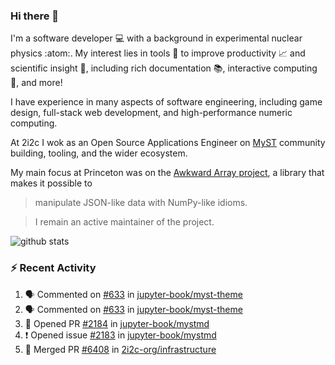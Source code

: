 ### Hi there 👋 

I'm a software developer 💻 with a background in experimental nuclear physics :atom:. My interest lies in tools :wrench: to improve productivity :chart_with_upwards_trend: and scientific insight :telescope:, including rich documentation 📚, interactive computing 🧮, and more! 

I have experience in many aspects of software engineering, including game design, full-stack web development, and high-performance numeric computing. 

At 2i2c I wok as an Open Source Applications Engineer on [MyST](https://github.com/jupyter-book/mystmd) community building, tooling, and the wider ecosystem. 

My main focus at Princeton was on the [Awkward Array project](awkward-array.org/), a library that makes it possible to 
> manipulate JSON-like data with NumPy-like idioms.

> I remain an active maintainer of the project. 

![github stats](https://github-readme-stats.vercel.app/api?username=agoose77&show_icons=true&hide_rank=true&hide_title=true&bg_color=30,e76445,904e95&text_color=efe3ec&icon_color=efe3ec)
<!--
**agoose77/agoose77** is a ✨ _special_ ✨ repository because its `README.md` (this file) appears on your GitHub profile.

Here are some ideas to get you started:

- 🔭 I’m currently working on ...
- 🌱 I’m currently learning ...
- 👯 I’m looking to collaborate on ...
- 🤔 I’m looking for help with ...
- 💬 Ask me about ...
- 📫 How to reach me: ...
- 😄 Pronouns: ...
- ⚡ Fun fact: ...
-->

### :zap: Recent Activity

<!--START_SECTION:activity-->
1. 🗣 Commented on [#633](https://github.com/jupyter-book/myst-theme/issues/633#issuecomment-3096052872) in [jupyter-book/myst-theme](https://github.com/jupyter-book/myst-theme)
2. 🗣 Commented on [#633](https://github.com/jupyter-book/myst-theme/issues/633#issuecomment-3096049604) in [jupyter-book/myst-theme](https://github.com/jupyter-book/myst-theme)
3. 💪 Opened PR [#2184](https://github.com/jupyter-book/mystmd/pull/2184) in [jupyter-book/mystmd](https://github.com/jupyter-book/mystmd)
4. ❗ Opened issue [#2183](https://github.com/jupyter-book/mystmd/issues/2183) in [jupyter-book/mystmd](https://github.com/jupyter-book/mystmd)
5. 🎉 Merged PR [#6408](https://github.com/2i2c-org/infrastructure/pull/6408) in [2i2c-org/infrastructure](https://github.com/2i2c-org/infrastructure)
<!--END_SECTION:activity-->
